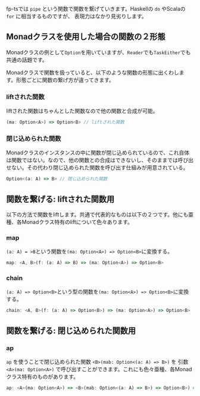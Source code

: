 <!--
title:   fp-ts 関数を繋げる
tags:    TypeScript,関数型プログラミング
id:      17ca73295aad9997f22e
private: false
-->
fp-tsでは `pipe` という関数で関数を繋げていきます。Haskellの `do` やScalaの `for` に相当するものですが、
表現力はなかり見劣りします。

## Monadクラスを使用した場合の関数の２形態

Monadクラスの例として`Option`を用いていますが、`Reader`でも`TaskEither`でも共通の話題です。

Monadクラスで関数を扱っていると、以下のような関数の形態に出くわします。形態ごとに関数の繋げ方が違ってきます。


### liftされた関数

liftされた関数はちゃんとした関数なので他の関数と合成が可能。

```typescript
(ma: Option<A>) => Option<B> // liftされた関数
```

### 閉じ込められた関数

Monadクラスのインスタンスの中に関数が閉じ込められているので、これ自体は関数ではない。なので、他の関数との合成はできないし、そのままでは呼び出せない。その代わり閉じ込められた関数を呼び出す仕組みが用意されている。

```typescript
Option<(a: A) => B> // 閉じ込められた関数
```

## 関数を繋げる: liftされた関数用

以下の方法で関数をliftします。共通で代表的なものは以下の２つです。他にも亜種、各Monadクラス特有のliftについて色々あります。

### map

`(a: A) = >B`という関数を`(ma: Option<A>) => Option<B>`に変換する。

```typescript
map: <A, B>(f: (a: A) => B) => (ma: Option<A>) => Option<B>
```

### chain

`(a: A) => Option<B>`という型の関数を`(ma: Option<A>) => Option<B>`に変換する。

```typescript
chain: <A, B>(f: (a: A) => Option<B>) => (ma: Option<A>) => Option<B>
```

## 関数を繋げる: 閉じ込められた関数用

### ap

`ap` を使うことで閉じ込められた関数 `<B>(mab: Option<(a: A) => B>)` を
引数 `<A>(ma: Option<A>)` で呼び出すことができます。これにも色々亜種、各Monadクラス特有のものがあります。

```typescript
ap: <A>(ma: Option<A>) => <B>(mab: Option<(a: A) => B>) => Option<B>) => Option<B>
```